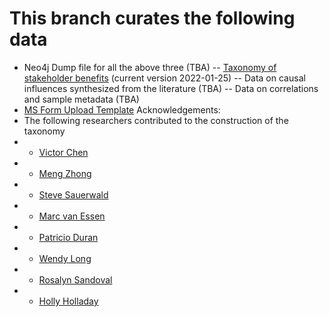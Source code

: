 # This branch curates the following data
- Neo4j Dump file for all the above three (TBA)
-- [Taxonomy of stakeholder benefits](https://github.com/GoPeaks-AI/multi-stakeholder-benefits/blob/data/MSB%20Taxonomy%20(version%202020%2001%2025).xlsx) (current version 2022-01-25)
-- Data on causal influences synthesized from the literature (TBA)
-- Data on correlations and sample metadata (TBA)
- [MS Form Upload Template](https://github.com/GoPeaks-AI/multi-stakeholder-benefits/blob/data/MS_form_dataupload.xlsx)
Acknowledgements:
- The following researchers contributed to the construction of the taxonomy
- - [Victor Chen](https://gopeaks.org/)
- - [Meng Zhong](https://scholar.google.com/citations?user=xHHDDPUAAAAJ&hl=en)
- - [Steve Sauerwald](https://scholar.google.com/citations?user=kWDrFcsAAAAJ&hl=en)
- - [Marc van Essen](https://scholar.google.com/citations?user=AWezk6oAAAAJ&hl=en)
- - [Patricio Duran](https://scholar.google.com/citations?user=PGWxJFkAAAAJ&hl=en)
- - [Wendy Long](https://www.linkedin.com/in/wendychengyilong/)
- - [Rosalyn Sandoval](https://scholar.google.com/citations?user=rlJATFEAAAAJ&hl=en)
- - [Holly Holladay](https://orgscience.charlotte.edu/directory/holly-holladay)
